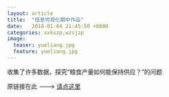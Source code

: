 ```yaml
---
layout: article
title:  "信息可视化期中作品"
date:   2018-01-04 21:45:50 +0800
categories: xxkszp,wzsjzp
image:
  teaser: yueliang.jpg
  feature: yueliang.jpg
---
```

收集了许多数据，探究“粮食产量如何能保持供应？”的问题

原链接在此  --->  [请点这里](https://jiangbingqian.github.io/SDG/qizhong/)